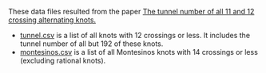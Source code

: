 These data files resulted from the paper [The tunnel number of all 11 and 12 crossing alternating knots.](https://arxiv.org/abs/1908.01693)

* [tunnel.csv](./tunnel.csv) is a list of all knots with 12 crossings or less. It includes the tunnel number of all but 192 of these knots. 
* [montesinos.csv](./montesinos.csv) is a list of all Montesinos knots with 14 crossings or less (excluding rational knots).
